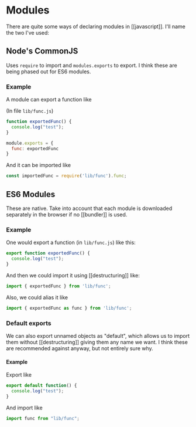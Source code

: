 # Modules
There are quite some ways of declaring modules in [[javascript]]. I'll name the two I've used:

## Node's CommonJS
Uses `require` to import and `modules.exports` to export. I think these are being phased out for ES6 modules.

### Example
A module can export a function like

(In file `lib/func.js`)
```js
function exportedFunc() {
  console.log("test");
}

module.exports = {
  func: exportedFunc
}
```

And it can be imported like

```js
const importedFunc = require('lib/func').func;
```

## ES6 Modules
These are native. Take into account that each module is downloaded separately in the browser if no [[bundler]] is used.

### Example
One would export a function (in `lib/func.js`) like this:

```js
export function exportedFunc() {
  console.log("test");
}
```

And then we could import it using [[destructuring]] like:

```js
import { exportedFunc } from 'lib/func';
```

Also, we could alias it like

```js
import { exportedFunc as func } from 'lib/func';
```

### Default exports
We can also export unnamed objects as "default", which allows us to import them without [[destructuring]] giving them any name we want. I think these are recommended against anyway, but not entirely sure why.

#### Example
Export like
```js
export default function() {
  console.log("test");
}
```

And import like
```js
import func from "lib/func";
```
